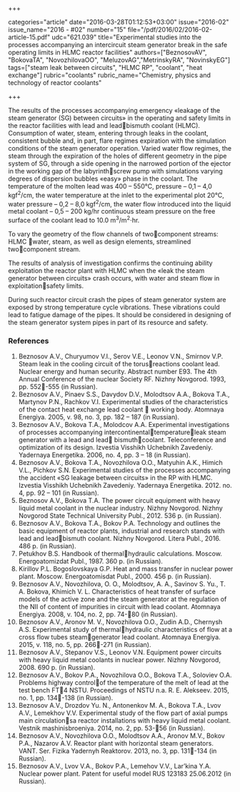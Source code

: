+++

categories="article"
date="2016-03-28T01:12:53+03:00"
issue="2016-02"
issue_name="2016 - #02"
number="15"
file="/pdf/2016/02/2016-02-article-15.pdf"
udc="621.039"
title="Experimental studies into the processes accompanying an intercircuit steam generator break in the safe operating limits in HLMC reactor facilities"
authors=["BeznosovAV", "BokovaTA", "NovozhilovaOO", "MeluzovAG","MetrinskyRA", "NovinskyEG"]
tags=["steam leak between circuits", "HLMC RP", "coolant", "heat exchange"]
rubric="coolants"
rubric_name="Chemistry, physics and technology of reactor coolants"

+++

The results of the processes accompanying emergency «leakage of the steam
generator (SG) between circuits» in the operating and safety limits in the reactor facilities with lead and leadbismuth coolant (HLMC). 
Consumption of water, steam, entering through leaks in the coolant, consistent bubble and, in part, flare regimes expiration with the simulation conditions of the steam generator operation. 
Varied water flow regimes, the steam through the expiration of the holes of different geometry in the pipe system of SG, through a side opening in the narrowed portion of the ejector in the working gap of the labyrinthscrew pump with simulations varying degrees of dispersion bubbles «easy» phase in the coolant. 
The temperature of the molten lead was 400 – 550°C, pressure – 0,1 – 4,0 kgf<sup>2</sup>/cm, the water temperature at the inlet to the experimental plot 20°C, water pressure – 0,2 – 8,0 kgf<sup>2</sup>/cm, the water flow introduced into the liquid metal coolant – 0,5 – 200 kg/hr continuous steam pressure on the free surface of the coolant lead to 10.0 m<sup>3</sup>/m<sup>2</sup>⋅hr.

To vary the geometry of the flow channels of twocomponent streams: HLMC water, steam, as well as design elements, streamlined twocomponent stream.

The results of analysis of investigation confirms the continuing ability exploitation the reactor plant with HLMC when the «leak the steam generator between circuits» crash occurs, with water and steam flow in exploitationsafety limits.

During such reactor circuit crash the pipes of steam generator system are exposed by strong temperature cycle vibrations. 
These vibrations could lead to fatigue damage of the pipes. 
It should be considered in designing of the steam generator system pipes in part of its resource and safety.

### References

1. Beznosov A.V., Churyumov V.I., Serov V.E., Leonov V.N., Smirnov V.P. Steam leak in the cooling circuit of the torusreactions coolant lead. Nuclear energy and human security. Abstract number E93. The 4th Annual Conference of the nuclear Society RF. Nizhny Novgorod. 1993, pp. 552-555 (in Russian).
2. Beznosov A.V., Pinaev S.S., Davydov D.V., Molodtsov A.A., Bokova T.A., Martynov P.N., Rachkov V.I. Experimental studies of the characteristics of the contact heat exchange lead coolant  working body. Atomnaya Energiya. 2005, v. 98, no. 3, pp. 182 – 187 (in Russian).
3. Beznosov A.V., Bokova T.A., Molodcov A.A. Experimental investigations of processes accompanying intercontinentaltemperatureleak steam generator with a lead and lead bismuthcoolant. Teleconference and optimization of its design. Izvestia Visshikh Uchebnikh Zavedeniy. Yadernaya Energetika. 2006, no. 4, pp. 3 – 18 (in Russian).
4. Beznosov A.V., Bokova T.A., Novozhilova O.O., Matyuhin A.K., Himich V.L., Pichkov S.N. Experimental studies of the processes accompanying the accident «SG leakage between circuits» in the RP with HLMC. Izvestia Visshikh Uchebnikh Zavedeniy. Yadernaya Energetika. 2012. no. 4, pp. 92 – 101 (in Russian).
5. Beznosov A.V., Bokova T.A. The power circuit equipment with heavy liquid metal coolant in the nuclear industry. Nizhny Novgorod. Nizhny Novgorod State Technical University Publ., 2012. 536 p. (in Russian).
6. Beznosov A.V., Bokova T.A., Bokov P.A. Technology and outlines the basic equipment of reactor plants, industrial and research stands with lead and leadbismuth coolant. Nizhny Novgorod. Litera Publ., 2016. 486 p. (in Russian).
7. Petukhov B.S. Handbook of thermalhydraulic calculations. Moscow. Energoatomizdat Publ., 1987. 360 p. (in Russian).
8. Kirillov P.L. Bogoslovskaya G.P. Heat and mass transfer in nuclear power plant. Moscow. Energoatomisdat Publ., 2000. 456 p. (in Russian).
9. Beznosov A.V., Novozhilova, O. O., Molodtsov, A. A., Savinov S. Yu., T. A. Bokova, Khimich V. L. Characteristics of heat transfer of surface models of the active zone and the steam generator at the regulation of the NII of content of impurities in circuit with lead coolant. Atomnaya Energiya. 2008, v. 104, no. 2, pp. 74-80 (in Russian).
10. Beznosov A.V., Aronov M. V., Novozhilova O.O., Zudin A.D., Chernysh A.S. Experimental study of thermalhydraulic characteristics of flow at a cross flow tubes steamgenerator lead coolant. Atomnaya Energiya. 2015, v. 118, no. 5, pp. 266-271 (in Russian).
11. Beznosov A.V., Stepanov V.S., Leonov V.N. Equipment power circuits with heavy liquid metal coolants in nuclear power. Nizhny Novgorod, 2008. 690 p. (in Russian).
12. Beznosov A.V., Bokov P.A., Novozhilova O.O., Bokova T.A., Soloviev O.A. Problems highway controlof the temperature of the melt of lead at the test bench FT4 NSTU. Proceedings of NSTU n.a. R. E. Alekseev. 2015, no. 1, pp. 134-138 (in Russian).
13. Beznosov A.V., Drozdov Yu. N., Antonenkov M. A., Bokova T.A., Lvov A.V., Lemekhov V.V. Experimental study of the flow part of axial pumps main circulationsa reactor installations with heavy liquid metal coolant. Vestnik mashinisbroeniya. 2014, no. 2, pp. 53-56 (in Russian).
14. Beznosov A.V., Novozhilova O.O., Molodtsov A.A., Aronov M.V., Bokov P.A., Nazarov A.V. Reactor plant with horizontal steam generators. VANT. Ser. Fizika Yadernyh Reaktorov. 2013, no. 3, pp. 131-134 (in Russian).
15. Beznosov A.V., Lvov V.A., Bokov P.A., Lemehov V.V., Lar’kina Y.A. Nuclear power plant. Patent for useful model RUS 123183 25.06.2012 (in Russian).